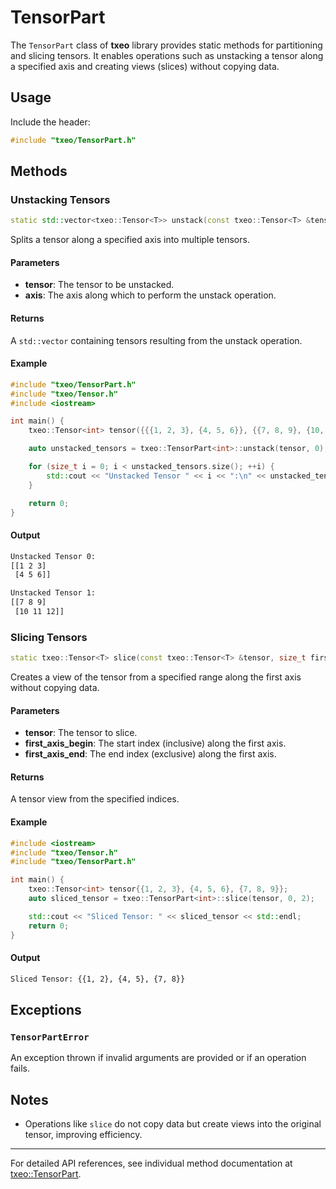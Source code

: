 # TensorPart

The `TensorPart` class of **txeo** library provides static methods for partitioning and slicing tensors. It enables operations such as unstacking a tensor along a specified axis and creating views (slices) without copying data.

## Usage

Include the header:

```cpp
#include "txeo/TensorPart.h"
```

## Methods

### Unstacking Tensors

```cpp
static std::vector<txeo::Tensor<T>> unstack(const txeo::Tensor<T> &tensor, size_t axis);
```

Splits a tensor along a specified axis into multiple tensors.

#### Parameters

- **tensor**: The tensor to be unstacked.
- **axis**: The axis along which to perform the unstack operation.

#### Returns

A `std::vector` containing tensors resulting from the unstack operation.

#### Example

```cpp
#include "txeo/TensorPart.h"
#include "txeo/Tensor.h"
#include <iostream>

int main() {
    txeo::Tensor<int> tensor({{{1, 2, 3}, {4, 5, 6}}, {{7, 8, 9}, {10, 11, 12}}});

    auto unstacked_tensors = txeo::TensorPart<int>::unstack(tensor, 0);

    for (size_t i = 0; i < unstacked_tensors.size(); ++i) {
        std::cout << "Unstacked Tensor " << i << ":\n" << unstacked_tensors[i] << std::endl;
    }

    return 0;
}
```

#### Output

```bash
Unstacked Tensor 0:
[[1 2 3]
 [4 5 6]]

Unstacked Tensor 1:
[[7 8 9]
 [10 11 12]]
```

### Slicing Tensors

```cpp
static txeo::Tensor<T> slice(const txeo::Tensor<T> &tensor, size_t first_axis_begin, size_t first_axis_end);
```

Creates a view of the tensor from a specified range along the first axis without copying data.

#### Parameters

- **tensor**: The tensor to slice.
- **first_axis_begin**: The start index (inclusive) along the first axis.
- **first_axis_end**: The end index (exclusive) along the first axis.

#### Returns

A tensor view from the specified indices.

#### Example

```cpp
#include <iostream>
#include "txeo/Tensor.h"
#include "txeo/TensorPart.h"

int main() {
    txeo::Tensor<int> tensor{{1, 2, 3}, {4, 5, 6}, {7, 8, 9}};
    auto sliced_tensor = txeo::TensorPart<int>::slice(tensor, 0, 2);

    std::cout << "Sliced Tensor: " << sliced_tensor << std::endl;
    return 0;
}
```

#### Output

```bash
Sliced Tensor: {{1, 2}, {4, 5}, {7, 8}}
```

## Exceptions

### `TensorPartError`

An exception thrown if invalid arguments are provided or if an operation fails.

## Notes

- Operations like `slice` do not copy data but create views into the original tensor, improving efficiency.

---

For detailed API references, see individual method documentation at [txeo::TensorPart](https://txeo-doc.netlify.app/classtxeo_1_1_tensor_part.html).
